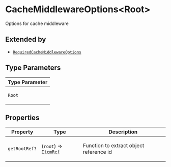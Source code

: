 # CacheMiddlewareOptions\<Root\>

Options for cache middleware

## Extended by

- [`RequiredCacheMiddlewareOptions`](RequiredCacheMiddlewareOptions.md)

## Type Parameters

<table>
<thead>
<tr>
<th>Type Parameter</th>
</tr>
</thead>
<tbody>
<tr>
<td>

`Root`

</td>
</tr>
</tbody>
</table>

## Properties

<table>
<thead>
<tr>
<th>Property</th>
<th>Type</th>
<th>Description</th>
</tr>
</thead>
<tbody>
<tr>
<td>

<a id="getrootref"></a> `getRootRef?`

</td>
<td>

(`root`) => [`ItemRef`](../type-aliases/ItemRef.md)

</td>
<td>

Function to extract object reference id

</td>
</tr>
</tbody>
</table>
